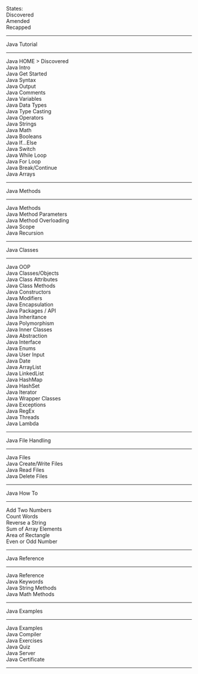 States:\
Discovered\
Amended\
Recapped

***
Java Tutorial
***
Java HOME > Discovered\
Java Intro\
Java Get Started\
Java Syntax\
Java Output\
Java Comments\
Java Variables\
Java Data Types\
Java Type Casting\
Java Operators\
Java Strings\
Java Math\
Java Booleans\
Java If...Else\
Java Switch\
Java While Loop\
Java For Loop\
Java Break/Continue\
Java Arrays
***

Java Methods
***
Java Methods\
Java Method Parameters\
Java Method Overloading\
Java Scope\
Java Recursion
***

Java Classes
***
Java OOP\
Java Classes/Objects\
Java Class Attributes\
Java Class Methods\
Java Constructors\
Java Modifiers\
Java Encapsulation\
Java Packages / API\
Java Inheritance\
Java Polymorphism\
Java Inner Classes\
Java Abstraction\
Java Interface\
Java Enums\
Java User Input\
Java Date\
Java ArrayList\
Java LinkedList\
Java HashMap\
Java HashSet\
Java Iterator\
Java Wrapper Classes\
Java Exceptions\
Java RegEx\
Java Threads\
Java Lambda
***

Java File Handling
***
Java Files\
Java Create/Write Files\
Java Read Files\
Java Delete Files
***

Java How To
***
Add Two Numbers\
Count Words\
Reverse a String\
Sum of Array Elements\
Area of Rectangle\
Even or Odd Number
***

Java Reference
***
Java Reference\
Java Keywords\
Java String Methods\
Java Math Methods
***

Java Examples
***
Java Examples\
Java Compiler\
Java Exercises\
Java Quiz\
Java Server\
Java Certificate
***